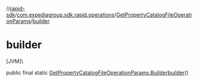 //[rapid-sdk](../../../index.md)/[com.expediagroup.sdk.rapid.operations](../index.md)/[GetPropertyCatalogFileOperationParams](index.md)/[builder](builder.md)

# builder

[JVM]\

public final static [GetPropertyCatalogFileOperationParams.Builder](-builder/index.md)[builder](builder.md)()
